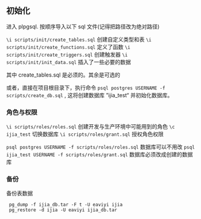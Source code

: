 ## 初始化

进入 plpgsql. 按顺序导入以下 sql 文件(记得把路径改为绝对路径)

`\i scripts/init/create_tables.sql` 创建自定义类型和表
`\i scripts/init/create_functions.sql` 定义了函数
`\i scripts/init/create_triggers.sql` 创建触发器
`\i scripts/init/init_data.sql` 插入了一些必要的数据

其中 create_tables.sql 是必须的。其余是可选的

或者，直接在项目根目录下，执行命令 `psql postgres USERNAME -f scripts/create_db.sql` , 这将创建数据库 ”ijia_test“ 并初始化数据库。

### 角色与权限
`\i scripts/roles/roles.sql` 创建开发与生产环境中可能用到的角色
`\c ijia_test` 切换数据库
`\i scripts/roles/grant.sql` 授权角色权限

`psql postgres USERNAME -f scripts/roles/roles.sql` 数据库可以不用改
`psql ijia_test USERNAME -f scripts/roles/grant.sql`  数据库必须改成创建的数据库

### 备份

备份表数据

```shell
 pg_dump -f ijia_db.tar -F t -U eaviyi ijia
 pg_restore -d ijia -U eaviyi ijia_db.tar
```
